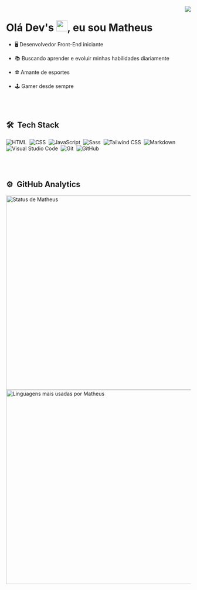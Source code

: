 <img align="right" height="auto" src="https://raw.githubusercontent.com/gist/MatheusFLemma/e322dd3ffc21f1ad4c3336009ef081d3/raw/ceac3b1b8f867e114e5ce72e3293c3d184b0b9ee/githubcard.svg" />
<h1 align="left">Olá Dev's <img src="https://raw.githubusercontent.com/kaueMarques/kaueMarques/master/hi.gif" width="30px" />, eu sou Matheus</h1>

- 🖥️ Desenvolvedor Front-End iniciante

- 📚 Buscando aprender e evoluir minhas habilidades diariamente

- ⚽ Amante de esportes

- 🕹️ Gamer desde sempre

<br><br>

## 🛠️ &nbsp;Tech Stack

![HTML](https://img.shields.io/badge/HTML-E34F26?style=flat&logo=html5&logoColor=white)&nbsp;
![CSS](https://img.shields.io/badge/CSS-1572B6?style=flat&logo=css3&logoColor=white)&nbsp;
![JavaScript](https://img.shields.io/badge/JavaScript-F7DF1E?style=flat&logo=javascript&logoColor=black)&nbsp;
![Sass](https://img.shields.io/badge/Sass-CC6699?style=flat&logo=sass&logoColor=white)&nbsp;
![Tailwind CSS](https://img.shields.io/badge/Tailwind_CSS-38B2AC?style=flat&logo=tailwind-css&logoColor=white)&nbsp;
![Markdown](https://img.shields.io/badge/Markdown-000000?style=flat&logo=markdown&logoColor=white)&nbsp;
![Visual Studio Code](https://img.shields.io/badge/-Visual%20Studio%20Code-05122A?style=flat&logo=visual-studio-code&logoColor=007ACC)&nbsp;
![Git](https://img.shields.io/badge/-Git-05122A?style=flat&logo=git)&nbsp;
![GitHub](https://img.shields.io/badge/GitHub-100000?style=fflat&logo=github&logoColor=white)&nbsp;

<br><br>

## ⚙️ &nbsp;GitHub Analytics

<p align="left">
  <img width="530em" src="https://github-readme-stats.vercel.app/api?username=MatheusFLemma&show_icons=true&theme=tokyonight" alt="Status de Matheus"/>
  <img width="530em" src="https://github-readme-stats.vercel.app/api/top-langs/?username=MatheusFLemma&layout=compact&theme=tokyonight" alt="Linguagens mais usadas por Matheus"/>
</p>
